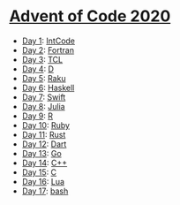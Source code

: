 # [Advent of Code 2020](https://adventofcode.com/2020/)

  * [Day 1](day01/README.md): [IntCode](https://esolangs.org/wiki/Intcode)
  * [Day 2](day02/README.md): [Fortran](https://en.wikipedia.org/wiki/Fortran)
  * [Day 3](day03/README.md): [TCL](https://en.wikipedia.org/wiki/Tcl)
  * [Day 4](day04/README.md): [D](https://en.wikipedia.org/wiki/D_(programming_language))
  * [Day 5](day05/README.md): [Raku](https://en.wikipedia.org/wiki/Raku_(programming_language))
  * [Day 6](day06/README.md): [Haskell](https://en.wikipedia.org/wiki/Haskell_(programming_language))
  * [Day 7](day07/README.md): [Swift](https://en.wikipedia.org/wiki/Swift_(programming_language))
  * [Day 8](day08/README.md): [Julia](https://en.wikipedia.org/wiki/Julia_(programming_language))
  * [Day 9](day09/README.md): [R](https://en.wikipedia.org/wiki/R_(programming_language))
  * [Day 10](day10/README.md): [Ruby](https://en.wikipedia.org/wiki/Ruby_(programming_language))
  * [Day 11](day11/README.md): [Rust](https://en.wikipedia.org/wiki/Rust_(programming_language))
  * [Day 12](day12/README.md): [Dart](https://en.wikipedia.org/wiki/Dart_(programming_language))
  * [Day 13](day13/README.md): [Go](https://en.wikipedia.org/wiki/Go_(programming_language))
  * [Day 14](day14/README.md): [C++](https://en.wikipedia.org/wiki/C++)
  * [Day 15](day15/README.md): [C](https://en.wikipedia.org/wiki/C_(programming_language))
  * [Day 16](day16/README.md): [Lua](https://en.wikipedia.org/wiki/Lua_(programming_language))
  * [Day 17](day17/README.md): [bash](https://en.wikipedia.org/wiki/Bash_(Unix_shell))
